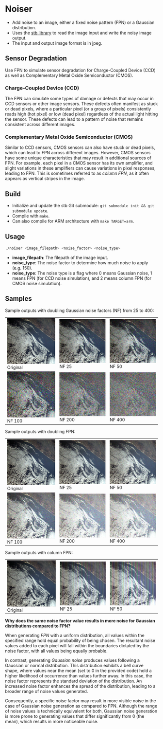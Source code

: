 # Noiser
- Add noise to an image, either a fixed noise pattern (FPN) or a Gaussian distribution.
- Uses the [stb library](https://github.com/georgeslabreche/stb) to read the image input and write the noisy image output.
- The input and output image format is in jpeg.

## Sensor Degradation
Use FPN to simulate sensor degradation for Charge-Coupled Device (CCD) as well as Complementary Metal Oxide Semiconductor (CMOS).

### Charge-Coupled Device (CCD)
The FPN can simulate some types of damage or defects that may occur in CCD sensors or other image sensors. These defects often manifest as stuck or dead pixels, where a particular pixel (or a group of pixels) consistently reads high (hot pixel) or low (dead pixel) regardless of the actual light hitting the sensor. These defects can lead to a pattern of noise that remains consistent across different images.

### Complementary Metal Oxide Semiconductor (CMOS)
Similar to CCD sensors, CMOS sensors can also have stuck or dead pixels, which can lead to FPN across different images. However, CMOS sensors have some unique characteristics that may result in additional sources of FPN. For example, each pixel in a CMOS sensor has its own amplifier, and slight variations in these amplifiers can cause variations in pixel responses, leading to FPN. This is sometimes referred to as _column FPN_, as it often appears as vertical stripes in the image.

## Build
- Initialize and update the stb Git submodule: `git submodule init && git submodule update`.
- Compile with `make`.
- Can also compile for ARM architecture with `make TARGET=arm`.

## Usage
```bash
./noiser <image_filepath> <noise_factor> <noise_type>
```

- **image_filepath**: The filepath of the image input.
- **noise_type**: The noise factor to determine how much noise to apply (e.g. 150).
- **noise_type**: The noise type is a flag where 0 means Gaussian noise, 1 means FPN (for CCD noise simulation), and 2 means column FPN (for CMOS noise simulation).

## Samples
Sample outputs with doubling Gaussian noise factors (NF) from 25 to 400:

<table>
  <tr>
    <td><img src="sample.jpeg" width="200"/><br>Original</td>
    <td><img src="samples/sample.noisy.gaussian.025.jpeg" width="200"/><br>NF 25</td>
    <td><img src="samples/sample.noisy.gaussian.050.jpeg" width="200"/><br>NF 50</td>
  </tr>
  <tr>
    <td><img src="samples/sample.noisy.gaussian.100.jpeg" width="200"/><br>NF 100</td>
    <td><img src="samples/sample.noisy.gaussian.200.jpeg" width="200"/><br>NF 200</td>
    <td><img src="samples/sample.noisy.gaussian.400.jpeg" width="200"/><br>NF 400</td>
  </tr>
</table>

Sample outputs with doubling FPN:

<table>
  <tr>
    <td><img src="sample.jpeg" width="200"/><br>Original</td>
    <td><img src="samples/sample.noisy.fpn.025.jpeg" width="200"/><br>NF 25</td>
    <td><img src="samples/sample.noisy.fpn.050.jpeg" width="200"/><br>NF 50</td>
  </tr>
  <tr>
    <td><img src="samples/sample.noisy.fpn.100.jpeg" width="200"/><br>NF 100</td>
    <td><img src="samples/sample.noisy.fpn.200.jpeg" width="200"/><br>NF 200</td>
    <td><img src="samples/sample.noisy.fpn.400.jpeg" width="200"/><br>NF 400</td>
  </tr>
</table>

Sample outputs with column FPN:
<table>
  <tr>
    <td><img src="sample.jpeg" width="200"/><br>Original</td>
    <td><img src="samples/sample.noisy.cfpn.050.jpeg" width="200"/><br>NF 25</td>
    <td><img src="samples/sample.noisy.cfpn.100.jpeg" width="200"/><br>NF 50</td>
  </tr>
</table>

**Why does the same noise factor value results in more noise for Gaussian distributions compared to FPN?**

When generating _FPN_ with a uniform distribution, all values within the specified range hold equal probability of being chosen. The resultant noise values added to each pixel will fall within the boundaries dictated by the noise factor, with all values being equally probable.

In contrast, generating _Gaussian noise_ produces values following a Gaussian or normal distribution. This distribution exhibits a bell curve shape, where values near the mean (set to 0 in the provided code) hold a higher likelihood of occurrence than values further away. In this case, the noise factor represents the standard deviation of the distribution. An increased noise factor enhances the spread of the distribution, leading to a broader range of noise values generated.

Consequently, a specific noise factor may result in more visible noise in the case of Gaussian noise generation as compared to FPN. Although the range of noise values is technically equivalent for both, Gaussian noise generation is more prone to generating values that differ significantly from 0 (the mean), which results in more noticeable noise.

